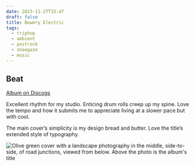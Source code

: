 ```yaml
---
date: 2023-11-27T15:47
draft: false
title: Bowery Electric
tags:
  - triphop
  - ambient
  - postrock
  - shoegaze
  - music
---
```

## Beat

[Album on Discogs](https://www.discogs.com/master/21588-Bowery-Electric-Beat)

Excellent rhythm for my studio. Enticing drum rolls creep up my spine. Love the tempo and how it submits me to appreciate living at a slower pace but with cool.

The main cover’s simplicity is my design bread and butter. Love the title’s extended style of typography.

![Olive green cover with a landscape photography in the middle, side-to-side, of road junctions, viewed from below. Above the photo is the album's title](../attachment/vsc-paste/bowery-electric-231127155138.png)